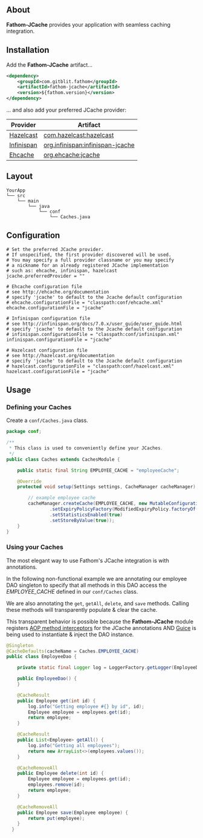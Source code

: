 ## About

**Fathom-JCache** provides your application with seamless caching integration.

## Installation

Add the **Fathom-JCache** artifact...

```xml
<dependency>
    <groupId>com.gitblit.fathom</groupId>
    <artifactId>fathom-jcache</artifactId>
    <version>${fathom.version}</version>
</dependency>
```

... and also add your preferred JCache provider:

| Provider      | Artifact                           |
|---------------|------------------------------------|
| [Hazelcast]   | [com.hazelcast:hazelcast]          |
| [Infinispan]  | [org.infinispan:infinispan-jcache] |
| [Ehcache]     | [org.ehcache:jcache]               |

## Layout

```
YourApp
└── src
    └── main
        └── java
            └── conf
                └── Caches.java
```

## Configuration

```hocon
# Set the preferred JCache provider.
# If unspecified, the first provider discovered will be used.
# You may specify a full provider classname or you may specify
# a nickname for an already registered JCache implementation
# such as: ehcache, infinispan, hazelcast
jcache.preferredProvider = ""

# Ehcache configuration file
# see http://ehcache.org/documentation
# specify 'jcache' to default to the Jcache default configuration
# ehcache.configurationFile = "classpath:conf/ehcache.xml"
ehcache.configurationFile = "jcache"

# Infinispan configuration file
# see http://infinispan.org/docs/7.0.x/user_guide/user_guide.html
# specify 'jcache' to default to the Jcache default configuration
# infinispan.configurationFile = "classpath:conf/infinispan.xml"
infinispan.configurationFile = "jcache"

# Hazelcast configuration file
# see http://hazelcast.org/documentation
# specify 'jcache' to default to the Jcache default configuration
# hazelcast.configurationFile = "classpath:conf/hazelcast.xml"
hazelcast.configurationFile = "jcache"
```

## Usage

### Defining your Caches

Create a `conf/Caches.java` class.

```java
package conf;

/**
 * This class is used to conveniently define your JCaches.
 */
public class Caches extends CachesModule {

    public static final String EMPLOYEE_CACHE = "employeeCache";

    @Override
    protected void setup(Settings settings, CacheManager cacheManager) {

        // example employee cache
        cacheManager.createCache(EMPLOYEE_CACHE, new MutableConfiguration()
                .setExpiryPolicyFactory(ModifiedExpiryPolicy.factoryOf(Duration.ONE_MINUTE))
                .setStatisticsEnabled(true)
                .setStoreByValue(true));
    }
}
```

### Using your Caches

The most elegant way to use Fathom's JCache integration is with annotations.

In the following non-functional example we are annotating our employee DAO singleton to specify that all methods in this DAO access the *EMPLOYEE_CACHE* defined in our `conf/Caches` class.

We are also annotating the `get`, `getAll`, `delete`, and `save` methods.  Calling these methods will transparently populate & clear the cache.

This transparent behavior is possible because the **Fathom-JCache** module registers [AOP method interceptors] for the JCache annotations AND [Guice] is being used to instantiate & inject the DAO instance.

```java
@Singleton
@CacheDefaults(cacheName = Caches.EMPLOYEE_CACHE)
public class EmployeeDao {

    private static final Logger log = LoggerFactory.getLogger(EmployeeDao.class);

    public EmployeeDao() {
    }

    @CacheResult
    public Employee get(int id) {
        log.info("Getting employee #{} by id", id);
        Employee employee = employees.get(id);
        return employee;
    }

    @CacheResult
    public List<Employee> getAll() {
        log.info("Getting all employees");
        return new ArrayList<>(employees.values());
    }

    @CacheRemoveAll
    public Employee delete(int id) {
        Employee employee = employees.get(id);
        employees.remove(id);
        return employee;
    }

    @CacheRemoveAll
    public Employee save(Employee employee) {
        return put(employee);
    }
  }
```

[Hazelcast]: http://hazelcast.org
[Infinispan]: http://infinispan.org
[Ehcache]: http://ehcache.org

[Guice]: https://github.com/google/guice
[AOP method interceptors]: https://github.com/google/guice/wiki/AOP
[com.hazelcast:hazelcast]: http://search.maven.org/#search|ga|1|g:"com.hazelcast"%20AND%20a:"hazelcast"
[org.infinispan:infinispan-jcache]: http://search.maven.org/#search|ga|1|g:"org.infinispan"%20AND%20a:"infinispan-jcache"
[org.ehcache:jcache]: http://search.maven.org/#search|ga|1|g:"org.ehcache"%20AND%20a:"jcache"
